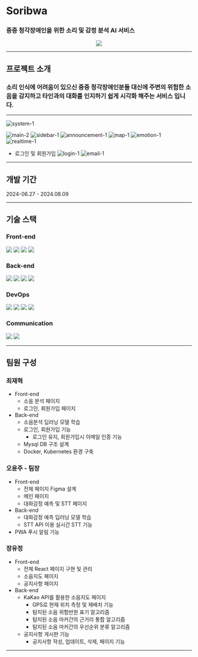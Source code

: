 # Soribwa

### 중증 청각장애인을 위한 소리 및 감정 분석 AI 서비스

<div align=center>
 <img src="https://github.com/user-attachments/assets/22f5d7d7-b905-4f0b-bb85-d2ec3a6ba633">
</div>

---

## 프로젝트 소개

### 소리 인식에 어려움이 있으신 중증 청각장애인분들 대신에 주변의 위험한 소음을 감지하고 타인과의 대화를 인지하기 쉽게 시각화 해주는 서비스 입니다.

---

![system-1](https://github.com/user-attachments/assets/877387f2-88f0-445d-ba19-0ec4387bc7a1)

![main-2](https://github.com/user-attachments/assets/a134aeb6-9c4f-4677-8fb4-cd214d965ade)
![sidebar-1](https://github.com/user-attachments/assets/98567efd-fcfb-4ed5-9082-f2072334240f)
![announcement-1](https://github.com/user-attachments/assets/81fa8e8f-bf64-424f-8136-80c0185ce13e)
![map-1](https://github.com/user-attachments/assets/5d1407f1-5940-41c6-b019-7ace5c09f2cc)
![emotion-1](https://github.com/user-attachments/assets/64c1c00c-d998-455b-91a1-3aaed22c3642)
![realtime-1](https://github.com/user-attachments/assets/7d0a2875-96c9-49b1-9dab-61d8a94b4e84)

* 로그인 및 회원가입
![login-1](https://github.com/user-attachments/assets/ba70e24f-7d01-45e3-bfec-6110f2c710db)
![email-1](https://github.com/user-attachments/assets/694f256a-f752-4974-9738-47594176cdb1)

---

## 개발 기간

2024-06.27 - 2024.08.09

---

## 기술 스택

### Front-end
<div>
 <img src="https://img.shields.io/badge/react-61DAFB?style=for-the-badge&logo=react&logoColor=black">
 <img src="https://img.shields.io/badge/html5-E34F26?style=for-the-badge&logo=html5&logoColor=white">
 <img src="https://img.shields.io/badge/css-1572B6?style=for-the-badge&logo=css3&logoColor=white">
 <img src="https://img.shields.io/badge/javascript-F7DF1E?style=for-the-badge&logo=javascript&logoColor=black">
</div>

### Back-end

<div>
 <img src="https://img.shields.io/badge/node.js-339933?style=for-the-badge&logo=Node.js&logoColor=white">
 <img src="https://img.shields.io/badge/python-3776AB?style=for-the-badge&logo=python&logoColor=white">
 <img src="https://img.shields.io/badge/FastAPI-005571?style=for-the-badge&logo=fastapi">
 <img src="https://img.shields.io/badge/mysql-4479A1?style=for-the-badge&logo=mysql&logoColor=white">
</div>

### DevOps

<div>
 <img src="https://img.shields.io/badge/linux-FCC624?style=for-the-badge&logo=linux&logoColor=black">
 <img src="https://img.shields.io/badge/amazonaws-232F3E?style=for-the-badge&logo=amazonaws&logoColor=white">
 <img src="https://img.shields.io/badge/docker-%230db7ed.svg?style=for-the-badge&logo=docker&logoColor=white">
 <img src="https://img.shields.io/badge/kubernetes-%23326ce5.svg?style=for-the-badge&logo=kubernetes&logoColor=white">
</div>

### Communication

<div>
 <img src="https://img.shields.io/badge/github-181717?style=for-the-badge&logo=github&logoColor=white">
 <img src="https://img.shields.io/badge/Notion-%23000000.svg?style=for-the-badge&logo=notion&logoColor=white">
</div>

---

## 팀원 구성

### 최재혁

* Front-end
  * 소음 분석 페이지
  * 로그인, 회원가입 페이지
* Back-end
  * 소음분석 딥러닝 모델 학습
  * 로그인, 회원가입 기능
    * 로그인 유지, 회원가입시 이메일 인증 기능
  * Mysql DB 구조 설계
  * Docker, Kubernetes 환경 구축


### 오윤주 - 팀장

* Front-end
  * 전체 페이지 Figma 설계
  * 메인 페이지
  * 대화감정 예측 및 STT 페이지
* Back-end
  * 대화감정 예측 딥러닝 모델 학습
  * STT API 이용 실시간 STT 기능
* PWA 푸시 알림 기능 


### 장유정

* Front-end
  * 전체 React 페이지 구현 및 관리
  * 소음지도 페이지
  * 공지사항 페이지
* Back-end
  * KaKao API를 활용한 소음지도 페이지
    * GPS로 현재 위치 측정 및 재배치 기능
    * 탐지된 소음 위험반원 표기 알고리즘
    * 탐지된 소음 마커간의 근거리 통합 알고리즘
    * 탐지된 소음 마커간의 우선순위 분류 알고리즘
  * 공지사항 게시판 기능
    * 공지사항 작성, 업데이트, 삭제, 페이지 기능

---
